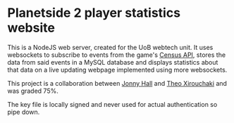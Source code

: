 # Planetside 2 player statistics website
This is a NodeJS web server, created for the UoB webtech unit. It uses websockets to subscribe to events from the game's [Census API](http://census.daybreakgames.com/), stores the data from said events in a MySQL database and displays statistics about that data on a live updating webpage implemented using more websockets.

This project is a collaboration between [Jonny Hall](https://github.com/TobleroneSwordfish) and [Theo Xirouchaki](https://github.com/theo-xir) and was graded 75%.

The key file is locally signed and never used for actual authentication so pipe down.

